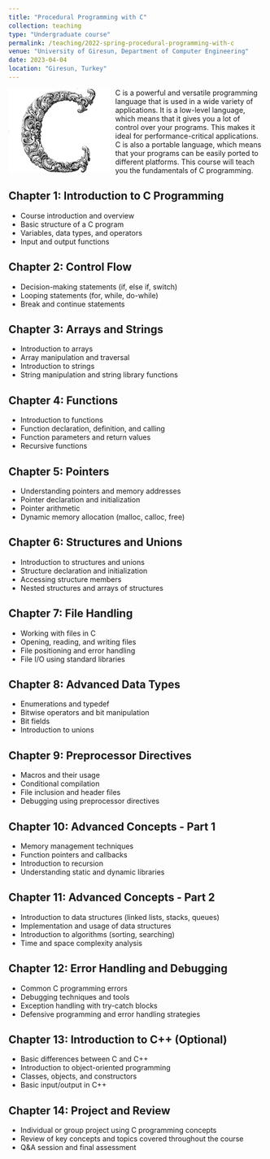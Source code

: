 ```yaml
---
title: "Procedural Programming with C"
collection: teaching
type: "Undergraduate course"
permalink: /teaching/2022-spring-procedural-programming-with-c
venue: "University of Giresun, Department of Computer Engineering"
date: 2023-04-04
location: "Giresun, Turkey"
---
```


<img align="left" width="200" alt="procedural programming with c" src="/images/teaching/procedural-programming-with-c.png" style="float: left; margin-right: 10px;"> C is a powerful and versatile programming language that is used in a wide variety of applications. It is a low-level language, which means that it gives you a lot of control over your programs. This makes it ideal for performance-critical applications. C is also a portable language, which means that your programs can be easily ported to different platforms. This course will teach you the fundamentals of C programming. 

Chapter 1: Introduction to C Programming
-----

* Course introduction and overview
* Basic structure of a C program
* Variables, data types, and operators
* Input and output functions

Chapter 2: Control Flow
-----

* Decision-making statements (if, else if, switch)
* Looping statements (for, while, do-while)
* Break and continue statements

Chapter 3: Arrays and Strings
-----

* Introduction to arrays
* Array manipulation and traversal
* Introduction to strings
* String manipulation and string library functions

Chapter 4: Functions
-----

* Introduction to functions
* Function declaration, definition, and calling
* Function parameters and return values
* Recursive functions

Chapter 5: Pointers
-----

* Understanding pointers and memory addresses
* Pointer declaration and initialization
* Pointer arithmetic
* Dynamic memory allocation (malloc, calloc, free)

Chapter 6: Structures and Unions
-----

* Introduction to structures and unions
* Structure declaration and initialization
* Accessing structure members
* Nested structures and arrays of structures

Chapter 7: File Handling
-----

* Working with files in C
* Opening, reading, and writing files
* File positioning and error handling
* File I/O using standard libraries

Chapter 8: Advanced Data Types
-----

* Enumerations and typedef
* Bitwise operators and bit manipulation
* Bit fields
* Introduction to unions

Chapter 9: Preprocessor Directives
-----

* Macros and their usage
* Conditional compilation
* File inclusion and header files
* Debugging using preprocessor directives

Chapter 10: Advanced Concepts - Part 1
-----

* Memory management techniques
* Function pointers and callbacks
* Introduction to recursion
* Understanding static and dynamic libraries

Chapter 11: Advanced Concepts - Part 2
-----

* Introduction to data structures (linked lists, stacks, queues)
* Implementation and usage of data structures
* Introduction to algorithms (sorting, searching)
* Time and space complexity analysis

Chapter 12: Error Handling and Debugging
-----

* Common C programming errors
* Debugging techniques and tools
* Exception handling with try-catch blocks
* Defensive programming and error handling strategies

Chapter 13: Introduction to C++ (Optional)
-----

* Basic differences between C and C++
* Introduction to object-oriented programming
* Classes, objects, and constructors
* Basic input/output in C++

Chapter 14: Project and Review
-----

* Individual or group project using C programming concepts
* Review of key concepts and topics covered throughout the course
* Q&A session and final assessment
